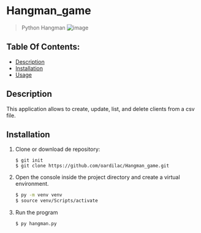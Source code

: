 # Hangman_game
> Python Hangman
![image](https://user-images.githubusercontent.com/70169625/198852457-7bbb37cc-72af-41f3-9aa9-cec1e939b5be.png)


## Table Of Contents:
 - [Description](#description)
 - [Installation](#installation)
 - [Usage](#basic-usage)

## Description
This application allows to create, update, list, and delete clients from a csv file.

## Installation
1. Clone or download de repository:
    ```
    $ git init
    $ git clone https://github.com/oardilac/Hangman_game.git
    ```

2. Open the console inside the project directory and create a virtual environment.
    ```bash
    $ py -m venv venv
    $ source venv/Scripts/activate
    ```

3. Run the program
    ```
    $ py hangman.py
    ```
